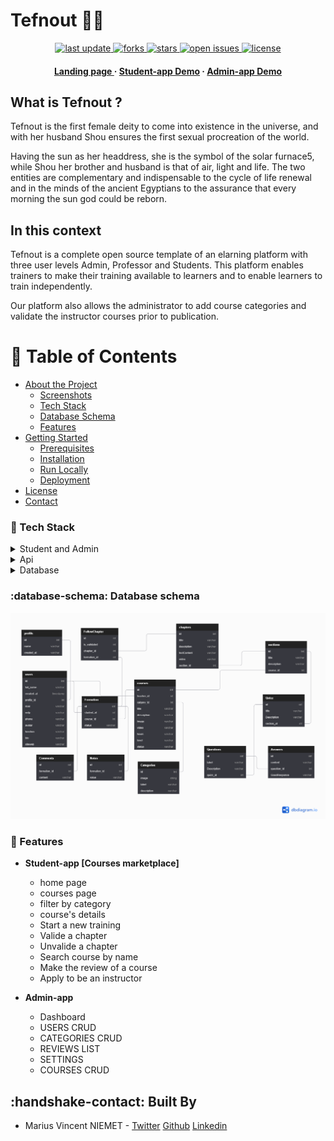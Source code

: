 ﻿# Tefnout 🚀🔺

<div align="center">
<!-- Badges -->
    <p>
    <a href="">
        <img src="https://img.shields.io/github/last-commit/niemet0502/tefnout" alt="last update" />
    </a>
    <a href="https://github.com/niemet0502/Tefnout/network/members">
        <img src="https://img.shields.io/github/forks/niemet0502/tefnout" alt="forks" />
    </a>
    <a href="https://github.com/niemet0502/Tefnout/stargazers">
        <img src="https://img.shields.io/github/stars/niemet0502/tefnout" alt="stars" />
    </a>
    <a href="https://github.com/niemet0502/Tefnout/issues/">
        <img src="https://img.shields.io/github/issues/niemet0502/tefnout" alt="open issues" />
    </a>
    <a href="https://github.com/niemet0502/Tefnout/blob/master/LICENSE">
        <img src="https://img.shields.io/github/license/Louis3797/awesome-readme-template.svg" alt="license" />
    </a>
    </p>
    <h4>
    <a href="https://github.com/Louis3797/awesome-readme-template/">Landing page </a>
  <span> · </span>
    <a href="https://github.com/Louis3797/awesome-readme-template">Student-app Demo</a>
  <span> · </span>
    <a href="https://github.com/Louis3797/awesome-readme-template/issues/">Admin-app Demo</a>
  </h4>
</div>

## What is Tefnout ?

Tefnout is the first female deity to come into existence in the universe, and with her husband Shou ensures the first sexual procreation of the world.

Having the sun as her headdress, she is the symbol of the solar furnace5, while Shou her brother and husband is that of air, light and life. The two entities are complementary and indispensable to the cycle of life renewal and in the minds of the ancient Egyptians to the assurance that every morning the sun god could be reborn.

## In this context

Tefnout is a complete open source template of an elarning platform with three user levels
Admin, Professor and Students.
This platform enables trainers to make their training available to learners and to enable learners to train independently.

Our platform also allows the administrator to add course categories and validate the instructor courses prior to publication.

<!-- Table of Contents -->

# :notebook_with_decorative_cover: Table of Contents

- [About the Project](#star2-about-the-project)
  - [Screenshots](#camera-screenshots)
  - [Tech Stack](#space_invader-tech-stack)
  - [Database Schema](#database-schema)
  - [Features](#dart-features)
- [Getting Started](#toolbox-getting-started)
  - [Prerequisites](#bangbang-prerequisites)
  - [Installation](#gear-installation)
  - [Run Locally](#running-run-locally)
  - [Deployment](#triangular_flag_on_post-deployment)
- [License](#warning-license)
- [Contact](#handshake-contact)

<!-- TechStack -->

### :space_invader: Tech Stack

<details>
  <summary>Student and Admin</summary>
  <ul>
    <li><a href="https://reactjs.org/">React.js</a></li>
    <li><a href="https://getbootstrap.com/">Bootstrap</a></li>
    <li><a href="https://redux.js.org/">Redux</a></li>
  </ul>
</details>

<details>
  <summary>Api</summary>
  <ul>
    <li><a href="https://www.php.net/docs.php">PHP</a></li>
    <li><a href="https://laravel.com/">Laravel</a></li>
  </ul>
</details>

<details>
<summary>Database</summary>
  <ul>
    <li><a href="https://www.mysql.com/">MySQL</a></li>
  </ul>
</details>

<!-- Database schema -->

### :database-schema: Database schema

<img src="assets/Tefnout.png">

<!-- Features -->

### :dart: Features

- **Student-app [Courses marketplace]**

  - home page
  - courses page
  - filter by category
  - course's details
  - Start a new training
  - Valide a chapter
  - Unvalide a chapter
  - Search course by name
  - Make the review of a course
  - Apply to be an instructor

- **Admin-app**
  - Dashboard
  - USERS CRUD
  - CATEGORIES CRUD
  - REVIEWS LIST
  - SETTINGS
  - COURSES CRUD

## :handshake-contact: Built By

- Marius Vincent NIEMET - [Twitter](https://twitter.com/mariusniemet05) [Github](https://github.com/niemet0502) [Linkedin](https://www.linkedin.com/in/marius-vincent-niemet-928b48182/)
